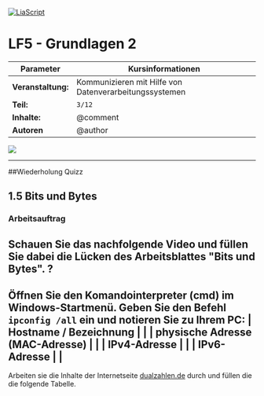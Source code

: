 <!--

author:   	Tobias Kozlowski
email:    	tobias.kozlowski[a]bsz-tw-freiberg.lernsax.de

version:  	0.0.1

language: 	de
narrator: 	Deutsch Female

comment:  	Fortsetzen der Arbeitsphase des "Informierens".
tags:     	LF5, MECH, Zahlensysteme, Binärzahlen, Dezimalzahlen, Hexadezimalzahlen


icon:  		https://www.bsz-freiberg.de/templates/bszjw/img/logo.svg
logo:		https://cdn.pixabay.com/photo/2016/11/19/14/00/code-1839406_1280.jpg

import:

@config.BSZ: `Berufliches Schulzentrum für Technik und Wirtschaft "Julius Weisbach"`

-->

[![LiaScript](https://raw.githubusercontent.com/LiaScript/LiaScript/master/badges/course.svg)](https://liascript.github.io/course/?https://github.com/TobiKoz-git/Unterricht/blob/main/Mechatroniker/Lernfeld_5/03_Grundlagen_2.md)


# LF5 - Grundlagen 2

| Parameter                | Kursinformationen                                                                           |
| ------------------------ | ------------------------------------------------------------------------------------------- |
| **Veranstaltung:**       | Kommunizieren mit Hilfe von Datenverarbeitungssystemen                                      |
| **Teil:**                |`3/12`                                                                                       |
| **Inhalte:**             | @comment                                                                                    |
| **Autoren**              | @author                                                                                     |

![](https://media.giphy.com/media/wpoLqr5FT1sY0/giphy.gif)

---------------------------------------------------------------------
##Wiederholung
Quizz

## 1.5 Bits und Bytes

### Arbeitsauftrag
Schauen Sie das nachfolgende Video und füllen Sie dabei die Lücken des Arbeitsblattes "Bits und Bytes".
?[](https://www.youtube.com/watch?v=0Exik_Q3kDk)
---------------------------------------------------------------------
Öffnen Sie den Komandointerpreter (cmd) im Windows-Startmenü. Geben Sie den Befehl `ipconfig /all` ein und notieren Sie zu Ihrem PC:
| Hostname / Bezeichnung          |              |
| physische Adresse (MAC-Adresse) |              |
| IPv4-Adresse                    |              |
| IPv6-Adresse                    |              |
---------------------------------------------------------------------
Arbeiten sie die Inhalte der Internetseite [dualzahlen.de](http://www.dualzahlen.de/zahlensysteme.html) durch und füllen die die folgende Tabelle.
